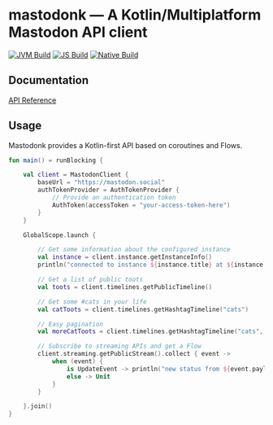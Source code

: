 # mastodonk — A Kotlin/Multiplatform Mastodon API client

[![JVM Build](https://github.com/outadoc/mastodonk/actions/workflows/jvm-build.yml/badge.svg)](https://github.com/outadoc/mastodonk/actions/workflows/jvm-build.yml)
[![JS Build](https://github.com/outadoc/mastodonk/actions/workflows/js-build.yml/badge.svg)](https://github.com/outadoc/mastodonk/actions/workflows/js-build.yml)
[![Native Build](https://github.com/outadoc/mastodonk/actions/workflows/native-build.yml/badge.svg)](https://github.com/outadoc/mastodonk/actions/workflows/native-build.yml)

## Documentation

[API Reference](https://outadoc.github.io/mastodonk/)

## Usage

Mastodonk provides a Kotlin-first API based on coroutines and Flows.

```kt
fun main() = runBlocking {

    val client = MastodonClient {
        baseUrl = "https://mastodon.social"
        authTokenProvider = AuthTokenProvider {
            // Provide an authentication token
            AuthToken(accessToken = "your-access-token-here")
        }
    }

    GlobalScope.launch {

        // Get some information about the configured instance
        val instance = client.instance.getInstanceInfo()
        println("connected to instance ${instance.title} at ${instance.uri}!")

        // Get a list of public toots
        val toots = client.timelines.getPublicTimeline()

        // Get some #cats in your life
        val catToots = client.timelines.getHashtagTimeline("cats")

        // Easy pagination
        val moreCatToots = client.timelines.getHashtagTimeline("cats", catToots.nextPage)

        // Subscribe to streaming APIs and get a Flow
        client.streaming.getPublicStream().collect { event ->
            when (event) {
                is UpdateEvent -> println("new status from ${event.payload.account.displayName}!")
                else -> Unit
            }
        }

    }.join()
}
```
